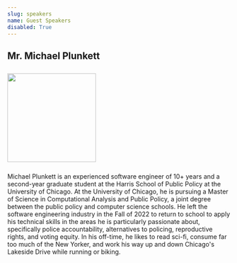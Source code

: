 ```yaml
---
slug: speakers
name: Guest Speakers
disabled: True
---
```


## Mr. Michael Plunkett

<img src="/images/speakers/mrmichaelplunkett.jpg" height="200px" style="margin-top:10px;margin-bottom:10px">

Michael Plunkett is an experienced software engineer of 10+ years and a second-year graduate student at the Harris School of Public Policy at the University of Chicago. At the University of Chicago, he is pursuing a Master of Science in Computational Analysis and Public Policy, a joint degree between the public policy and computer science schools. He left the software engineering industry in the Fall of 2022 to return to school to apply his technical skills in the areas he is particularly passionate about, specifically police accountability, alternatives to policing, reproductive rights, and voting equity. In his off-time, he likes to read sci-fi, consume far too much of the New Yorker, and work his way up and down Chicago's Lakeside Drive while running or biking.
